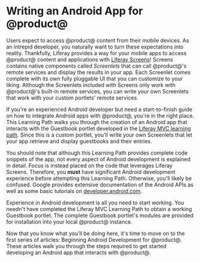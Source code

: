 # Writing an Android App for @product@

Users expect to access @product@ content from their mobile devices. As an 
intrepid developer, you naturally want to turn these expectations into reality. 
Thankfully, Liferay provides a way for your mobile apps to access @product@ 
content and applications with 
[Liferay Screens](https://www.liferay.com/supporting-products/liferay-screens)! 
Screens contains native components called *Screenlets* that can call @product@'s 
remote services and display the results in your app. Each Screenlet comes 
complete with its own fully pluggable UI that you can customize to your liking. 
Although the Screenlets included with Screens only work with @product@'s 
built-in remote services, you can write your own Screenlets that work with your 
custom portlets' remote services. 

If you're an experienced Android developer but need a start-to-finish guide on 
how to integrate Android apps with @product@, you're in the right place. This 
Learning Path walks you through the creation of an Android app that interacts 
with the Guestbook portlet developed in the 
[Liferay MVC learning path](https://www.liferay.com/). 
Since this is a custom portlet, you'll write your own Screenlets that let your 
app retrieve and display guestbooks and their entries. 

You should note that although this Learning Path provides complete code snippets 
of the app, not every aspect of Android development is explained in detail. 
Focus is instead placed on the code that leverages Liferay Screens. Therefore, 
you **must** have significant Android development experience before attempting 
this Learning Path. Otherwise, you'll likely be confused. Google provides 
extensive documentation of the Android APIs as well as some basic tutorials on 
[developer.android.com](http://developer.android.com/index.html). 

Experience in Android development is all you need to start working. You needn't 
have completed the Liferay MVC Learning Path to obtain a working Guestbook 
portlet. The complete Guestbook portlet's modules are provided for installation 
into your local @product@ instance. 

Now that you know what you'll be doing here, it's time to move on to the first
series of articles: Beginning Android Development for @product@. These articles 
walk you through the steps required to get started developing an Android app 
that interacts with @product@. 
